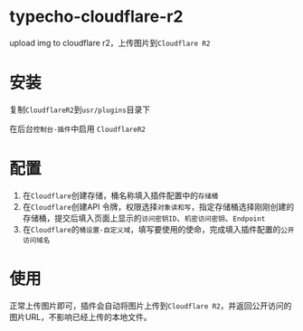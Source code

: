 # typecho-cloudflare-r2
upload img to cloudflare r2，上传图片到`Cloudflare R2`

# 安装

复制`CloudflareR2`到`usr/plugins`目录下

在后台`控制台-插件`中启用 `CloudflareR2`

# 配置

1. 在`Cloudflare`创建存储，桶名称填入插件配置中的`存储桶`
2. 在`Cloudflare`创建API 令牌，权限选择`对象读和写`，指定存储桶选择刚刚创建的存储桶，提交后填入页面上显示的`访问密钥ID`、`机密访问密钥`、`Endpoint`
3. 在`Cloudflare`的`桶设置-自定义域`，填写要使用的使命，完成填入插件配置的`公开访问域名`

# 使用

正常上传图片即可，插件会自动将图片上传到`Cloudflare R2`，并返回公开访问的图片URL，不影响已经上传的本地文件。
